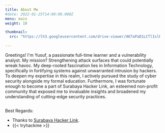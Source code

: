 ```yaml
---
title: About Me
#date: 2022-01-25T14:00:00.000Z
menu: main
weight: 10

thumbnail:
  src: "https://lh3.googleusercontent.com/drive-viewer/AK7aPaD1LCTlIslBr-qqTHLgBxBoMZ7dhLipaC7d8yWnVeUY7XiFbtQILict4C2Xham7qdQizqLic-g7Bl1mtxJUP5zPJ3RoGA=s2560"
  
---
```



Greetings! I'm Yusuf, a passionate full-time learner and a vulnerability analyst. My mission? Strengthening attack surfaces that could potentially wreak havoc. My deep-rooted fascination lies in Information Technology, specifically in fortifying systems against unwarranted intrusion by hackers. To deepen my expertise in this realm, I actively pursued the study of cyber security alongside my formal education. Furthermore, I was fortunate enough to become a part of Surabaya Hacker Link, an esteemed non-profit community that exposed me to invaluable insights and broadened my understanding of cutting-edge security practices.

## 

Best Regards:

* Thanks to [Surabaya Hacker Link](https://surabayahackerlink.org/).
* {{< tryhackme >}}